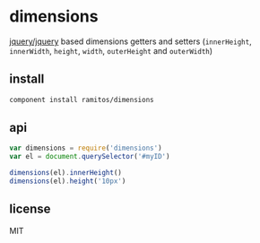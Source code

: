 # dimensions

[jquery/jquery](https://github.com/jquery/jquery/blob/master/src/dimensions.js#L7-L47) based dimensions getters and setters (`innerHeight`, `innerWidth`, `height`, `width`, `outerHeight` and `outerWidth`)

## install

```bash
component install ramitos/dimensions
```

## api

```js
var dimensions = require('dimensions')
var el = document.querySelector('#myID')

dimensions(el).innerHeight()
dimensions(el).height('10px')
```

## license

MIT